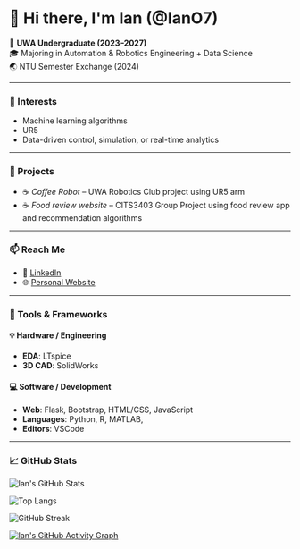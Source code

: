 # 👋 Hi there, I'm Ian (@IanO7)

📗 **UWA Undergraduate (2023–2027)**  
🎓 Majoring in Automation & Robotics Engineering + Data Science  
🌏 NTU Semester Exchange (2024)

---

### 🌱 Interests
- Machine learning algorithms
- UR5
- Data-driven control, simulation, or real-time analytics

---

### 🔧 Projects
- ☕ *Coffee Robot* – UWA Robotics Club project using UR5 arm
- ☕ *Food review website* – CITS3403 Group Project using food review app and recommendation algorithms
  
---

### 📫 Reach Me
- 🔗 [LinkedIn](https://www.linkedin.com/in/your-linkedin)  
- 🌐 [Personal Website](https://yourwebsite.com)  

---

### 🧰 Tools & Frameworks

#### 💡 Hardware / Engineering
- **EDA**: LTspice 
- **3D CAD**: SolidWorks 

#### 💻 Software / Development
- **Web**: Flask, Bootstrap, HTML/CSS, JavaScript  
- **Languages**: Python, R, MATLAB, 
- **Editors**: VSCode

---

### 📈 GitHub Stats
![Ian's GitHub Stats](https://github-readme-stats.vercel.app/api?username=IanO7&show_icons=true&include_all_commits=true&count_private=true&theme=tokyonight)

![Top Langs](https://github-readme-stats.vercel.app/api/top-langs/?username=IanO7&layout=compact&langs_count=10&theme=tokyonight)

![GitHub Streak](https://github-readme-streak-stats.herokuapp.com?user=IanO7&theme=tokyonight&hide_border=false)

[![Ian's GitHub Activity Graph](https://github-readme-activity-graph.vercel.app/graph?username=IanO7&theme=tokyo-night)](https://github.com/Ashutosh00710/github-readme-activity-graph)

